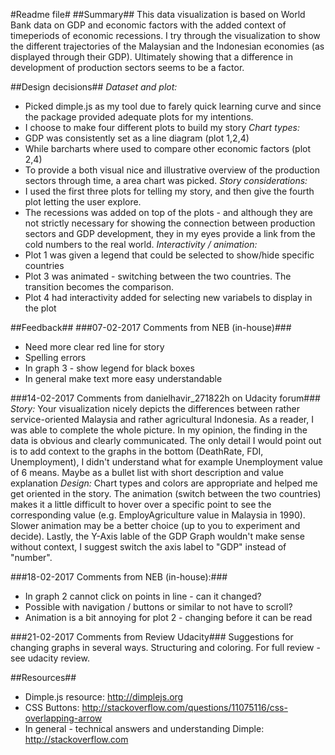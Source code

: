 #Readme file#
##Summary##
This data visualization is based on World Bank data on GDP and economic factors with the added context of timeperiods of economic recessions. I try through the visualization to show the different trajectories of the Malaysian and the Indonesian economies (as displayed through their GDP). Ultimately showing that a difference in development of production sectors seems to be a factor.

##Design decisions##
*Dataset and plot:*
* Picked dimple.js as my tool due to farely quick learning curve and since the package provided adequate plots for my intentions.
* I choose to make four different plots to build my story
*Chart types:*
* GDP was consistently set as a line diagram (plot 1,2,4)
* While barcharts where used to compare other economic factors (plot 2,4)
* To provide a both visual nice and illustrative overview of the production sectors through time, a area chart was picked.
*Story considerations:*
* I used the first three plots for telling my story, and then give the fourth plot letting the user explore.
* The recessions was added on top of the plots - and although they are not strictly necessary for showing the connection between production sectors and GDP development, they in my eyes provide a link from the cold numbers to the real world.
*Interactivity / animation:*
* Plot 1 was given a legend that could be selected to show/hide specific countries
* Plot 3 was animated - switching between the two countries. The transition becomes the comparison.
* Plot 4 had interactivity added for selecting new variabels to display in the plot

##Feedback##
###07-02-2017 Comments from NEB (in-house)###
* Need more clear red line for story
* Spelling errors
* In graph 3 - show legend for black boxes
* In general make text more easy understandable

###14-02-2017 Comments from danielhavir_271822h on Udacity forum###
*Story:*
Your visualization nicely depicts the differences between rather service-oriented Malaysia and rather agricultural Indonesia. As a reader, I was able to complete the whole picture. In my opinion, the finding in the data is obvious and clearly communicated. The only detail I would point out is to add context to the graphs in the bottom (DeathRate, FDI, Unemployment), I didn't understand what for example Unemployment value of 6 means. Maybe as a bullet list with short description and value explanation
*Design:*
Chart types and colors are appropriate and helped me get oriented in the story. The animation (switch between the two countries) makes it a little difficult to hover over a specific point to see the corresponding value (e.g. EmployAgriculture value in Malaysia in 1990). Slower animation may be a better choice (up to you to experiment and decide). Lastly, the Y-Axis lable of the GDP Graph wouldn't make sense without context, I suggest switch the axis label to "GDP" instead of "number".

###18-02-2017 Comments from NEB (in-house):###
* In graph 2 cannot click on points in line - can it changed?
* Possible with navigation / buttons or similar to not have to scroll?
* Animation is a bit annoying for plot 2 - changing before it can be read

###21-02-2017 Comments from Review Udacity###
Suggestions for changing graphs in several ways. Structuring and coloring.
For full review - see udacity review.


##Resources##
* Dimple.js resource: http://dimplejs.org
* CSS Buttons: http://stackoverflow.com/questions/11075116/css-overlapping-arrow
* In general - technical answers and understanding Dimple: http://stackoverflow.com
